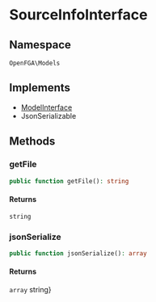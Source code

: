 # SourceInfoInterface


## Namespace
`OpenFGA\Models`

## Implements
* [ModelInterface](Models/ModelInterface.md)
* JsonSerializable



## Methods
### getFile


```php
public function getFile(): string
```



#### Returns
`string`

### jsonSerialize


```php
public function jsonSerialize(): array
```



#### Returns
`array`
 string}

